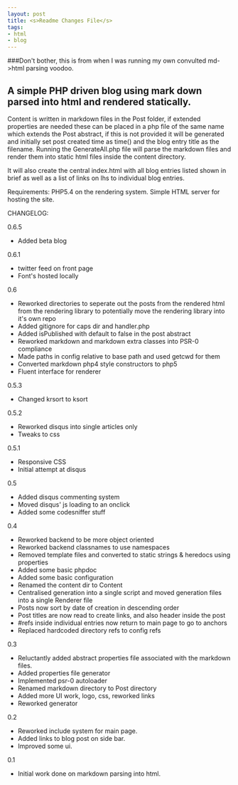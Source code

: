 ```yaml
---
layout: post
title: <s>Readme Changes File</s>
tags:
- html
- blog
---
```

###Don't bother, this is from when I was running my own convulted md->html parsing voodoo.


A simple PHP driven blog using mark down parsed into html and rendered statically.
-

Content is written in markdown files in the Post folder, if extended properties are needed these can be placed in a php file of the same name which extends the Post abstract, if this is not provided it will be generated and initially set post created time as time() and the blog entry title as the filename.
Running the GenerateAll.php file will parse the markdown files and render them into static html files inside the content directory.

It will also create the central index.html with all blog entries listed shown in brief as well as a list of links on lhs to individual blog entries.

Requirements:
PHP5.4 on the rendering system.
Simple HTML server for hosting the site.

CHANGELOG:

0\.6\.5

 * Added beta blog


0\.6\.1

 * twitter feed on front page
 * Font's hosted locally

0\.6

* Reworked directories to seperate out the posts from the rendered html from the rendering library to potentially move the rendering library into it's own repo
* Added gitignore for caps dir and handler.php
* Added isPublished with default to false in the post abstract
* Reworked markdown and markdown extra classes into PSR-0 compliance
* Made paths in config relative to base path and used getcwd for them
* Converted markdown php4 style constructors to php5
* Fluent interface for renderer

0\.5\.3

* Changed krsort to ksort

0\.5\.2

* Reworked disqus into single articles only
* Tweaks to css

0\.5\.1

* Responsive CSS
* Initial attempt at disqus

0\.5

* Added disqus commenting system
* Moved disqus' js loading to an onclick
* Added some codesniffer stuff

0\.4

* Reworked backend to be more object oriented
* Reworked backend classnames to use namespaces
* Removed template files and converted to static strings & heredocs using properties
* Added some basic phpdoc
* Added some basic configuration
* Renamed the content dir to Content
* Centralised generation into a single script and moved generation files into a single Renderer file
* Posts now sort by date of creation in descending order
* Post titles are now read to create links, and also header inside the post
* #refs inside individual entries now return to main page to go to anchors
* Replaced hardcoded directory refs to config refs

0\.3

* Reluctantly added abstract properties file associated with the markdown files.
* Added properties file generator
* Implemented psr-0 autoloader
* Renamed markdown directory to Post directory
* Added more UI work, logo, css, reworked links
* Reworked generator

0\.2

* Reworked include system for main page.
* Added links to blog post on side bar.
* Improved some ui.

0\.1

* Initial work done on markdown parsing into html.
